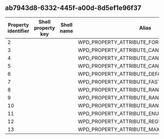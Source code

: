 ## ab7943d8-6332-445f-a00d-8d5ef1e96f37

Property identifier | Shell property key | Shell name | Alias
--- | --- | --- | ---
2 |  |  | WPD_PROPERTY_ATTRIBUTE_FORM
3 |  |  | WPD_PROPERTY_ATTRIBUTE_CAN_READ
4 |  |  | WPD_PROPERTY_ATTRIBUTE_CAN_WRITE
5 |  |  | WPD_PROPERTY_ATTRIBUTE_CAN_DELETE
6 |  |  | WPD_PROPERTY_ATTRIBUTE_DEFAULT_VALUE
7 |  |  | WPD_PROPERTY_ATTRIBUTE_FAST_PROPERTY
8 |  |  | WPD_PROPERTY_ATTRIBUTE_RANGE_MIN
9 |  |  | WPD_PROPERTY_ATTRIBUTE_RANGE_MAX
10 |  |  | WPD_PROPERTY_ATTRIBUTE_RANGE_STEP
11 |  |  | WPD_PROPERTY_ATTRIBUTE_ENUMERATION_ELEMENTS
12 |  |  | WPD_PROPERTY_ATTRIBUTE_REGULAR_EXPRESSION
13 |  |  | WPD_PROPERTY_ATTRIBUTE_MAX_SIZE

